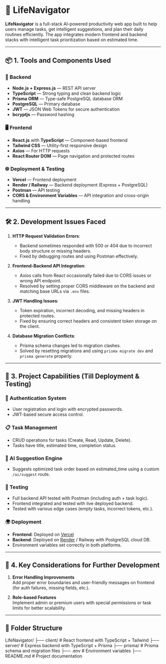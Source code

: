 # 🧭 LifeNavigator

**LifeNavigator** is a full-stack AI-powered productivity web app built to help users manage tasks, get intelligent suggestions, and plan their daily routines efficiently. The app integrates modern frontend and backend stacks with intelligent task prioritization based on estimated time.

---

## 📦 1. Tools and Components Used

### 🧠 Backend
- **Node.js + Express.js** — REST API server
- **TypeScript** — Strong typing and clean backend logic
- **Prisma ORM** — Type-safe PostgreSQL database ORM
- **PostgreSQL** — Primary database
- **JWT** — JSON Web Tokens for secure authentication
- **bcryptjs** — Password hashing

### 🖥 Frontend
- **React.js** with **TypeScript** — Component-based frontend
- **Tailwind CSS** — Utility-first responsive design
- **Axios** — For HTTP requests
- **React Router DOM** — Page navigation and protected routes

### 🌐 Deployment & Testing
- **Vercel** — Frontend deployment
- **Render / Railway** — Backend deployment (Express + PostgreSQL)
- **Postman** — API testing
- **CORS & Environment Variables** — API integration and cross-origin handling

---

## 🛠 2. Development Issues Faced

1. **HTTP Request Validation Errors**:  
   - Backend sometimes responded with 500 or 404 due to incorrect body structure or missing headers.
   - Fixed by debugging routes and using Postman effectively.

2. **Frontend-Backend API Integration**:  
   - Axios calls from React occasionally failed due to CORS issues or wrong API endpoint.
   - Resolved by setting proper CORS middleware on the backend and matching base URLs via `.env` files.

3. **JWT Handling Issues**:  
   - Token expiration, incorrect decoding, and missing headers in protected routes.
   - Fixed by ensuring correct headers and consistent token storage on the client.

4. **Database Migration Conflicts**:  
   - Prisma schema changes led to migration clashes.
   - Solved by resetting migrations and using `prisma migrate dev` and `prisma generate` properly.

---

## 🚀 3. Project Capabilities (Till Deployment & Testing)

### 🔐 Authentication System
- User registration and login with encrypted passwords.
- JWT-based secure access control.

### 📋 Task Management
- CRUD operations for tasks (Create, Read, Update, Delete).
- Tasks have title, estimated time, completion status.

### 🤖 AI Suggestion Engine
- Suggests optimized task order based on estimated_time using a custom `/ai/suggest` route.

### 🧪 Testing
- Full backend API tested with Postman (including auth + task logic).
- Frontend integrated and tested with live deployed backend.
- Tested with various edge cases (empty tasks, incorrect tokens, etc.).

### 🌍 Deployment
- **Frontend**: Deployed on [Vercel](https://vercel.com)
- **Backend**: Deployed on [Render](https://render.com) / Railway with PostgreSQL cloud DB.
- Environment variables set correctly in both platforms.

---

## 📌 4. Key Considerations for Further Development

1. **Error Handling Improvements**  
   Add proper error boundaries and user-friendly messages on frontend (for auth failures, missing fields, etc.).

2. **Role-based Features**  
   Implement admin or premium users with special permissions or task limits for better scalability.

---

## 📁 Folder Structure

LifeNavigator/
├── client/ # React frontend with TypeScript + Tailwind
├── server/ # Express backend with TypeScript + Prisma
├── prisma/ # Prisma schema and migration files
├── .env # Environment variables
├── README.md # Project documentation

